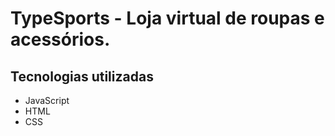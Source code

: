 # TypeSports - Loja virtual de roupas e acessórios.

## Tecnologias utilizadas 
<ul> 
    <li>JavaScript</li>
    <li>HTML</li> 
    <li>CSS</li> 
</ul>